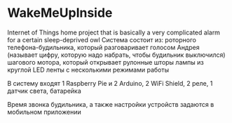 # WakeMeUpInside
Internet of Things home project that is basically a very complicated alarm for a certain sleep-deprived owl
Система состоит из:
  роторного телефона-будильника, который разговаривает голосом Андрея (называет цифру, которую надо набрать, чтобы будильник выключился)
  шагового мотора, который открывает рулонные шторы
  лампы из круглой LED ленты с несколькими режимами работы
  
В систему входят 1 Raspberry Pie и 2 Arduino, 2 WiFi Shield, 2 реле, 1 датчик света, батарейка

Время звонка будильника, а также настройки устройств задаются в мобильном приложении
